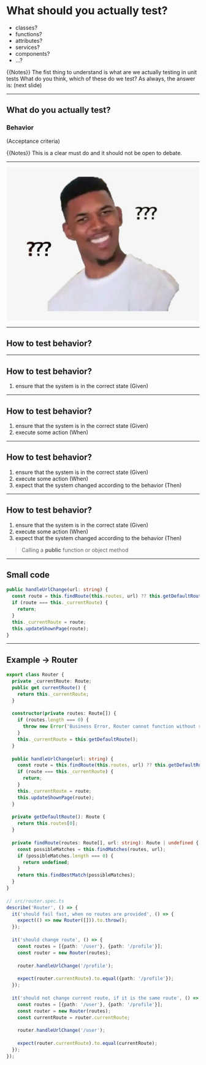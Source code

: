 # What should you actually test?

- classes?
- functions?
- attributes?
- services?
- components?
- ...?

{{Notes}}
The fist thing to understand is what are we actually testing in unit tests
What do you think, which of these do we test?
As always, the answer is: (next slide)

---

## What do you actually test?

### Behavior

(Acceptance criteria)

{{Notes}}
This is a clear must do and it should not be open to debate.

---

![Confused Meme](img/confused-meme.jpg)

<!-- .element: style="background: white"-->

---

<!-- .element: data-auto-animate -->

## How to test behavior?

---

<!-- .element: data-auto-animate -->

## How to test behavior?

1. ensure that the system is in the correct state (Given)

---

<!-- .element: data-auto-animate -->

## How to test behavior?

1. ensure that the system is in the correct state (Given)
2. execute some action (When)

---

<!-- .element: data-auto-animate -->

## How to test behavior?

1. ensure that the system is in the correct state (Given)
2. execute some action (When)
3. expect that the system changed according to the behavior (Then)

---

<!-- .element: data-auto-animate -->

## How to test behavior?

1. ensure that the system is in the correct state (Given)
2. execute some action (When)
3. expect that the system changed according to the behavior (Then)

> Calling a **public** function or object method

---

<!-- .element: class="inline-code" -->

## Small code

```typescript [3:1-5]
public handleUrlChange(url: string) {
  const route = this.findRoute(this.routes, url) ?? this.getDefaultRoute();
  if (route === this._currentRoute) {
    return;
  }
  this._currentRoute = route;
  this.updateShownPage(route);
}
```

---

## Example -> Router

```typescript [2,8-13|15-22|16-17,22|29-35|40-42|44-51|53-61]
export class Router {
  private _currentRoute: Route;
  public get currentRoute() {
    return this._currentRoute;
  }

  constructor(private routes: Route[]) {
    if (routes.length === 0) {
      throw new Error('Business Error, Router cannot function without routes.');
    }
    this._currentRoute = this.getDefaultRoute();
  }

  public handleUrlChange(url: string) {
    const route = this.findRoute(this.routes, url) ?? this.getDefaultRoute();
    if (route === this._currentRoute) {
      return;
    }
    this._currentRoute = route;
    this.updateShownPage(route);
  }

  private getDefaultRoute(): Route {
    return this.routes[0];
  }

  private findRoute(routes: Route[], url: string): Route | undefined {
    const possibleMatches = this.findMatches(routes, url);
    if (possibleMatches.length === 0) {
      return undefined;
    }
    return this.findBestMatch(possibleMatches);
  }
}

// src/router.spec.ts
describe('Router', () => {
  it('should fail fast, when no routes are provided', () => {
    expect(() => new Router([])).to.throw();
  });

  it('should change route', () => {
    const routes = [{path: '/user'}, {path: '/profile'}];
    const router = new Router(routes);

    router.handleUrlChange('/profile');

    expect(router.currentRoute).to.equal({path: '/profile'});
  });

  it('should not change current route, if it is the same route', () => {
    const routes = [{path: '/user'}, {path: '/profile'}];
    const router = new Router(routes);
    const currentRoute = router.currentRoute;

    router.handleUrlChange('/user');

    expect(router.currentRoute).to.equal(currentRoute);
  });
});
```

